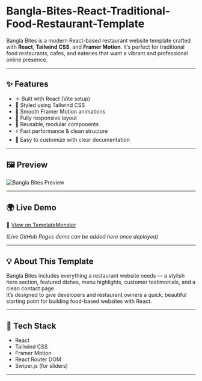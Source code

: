 # Bangla-Bites-React-Traditional-Food-Restaurant-Template
Bangla Bites is a modern React-based restaurant website template crafted with **React**, **Tailwind CSS**, and **Framer Motion**.   It’s perfect for traditional food restaurants, cafes, and eateries that want a vibrant and professional online presence.

---

## ✨ Features

- ⚛️ Built with React (Vite setup)
- 🎨 Styled using Tailwind CSS
- 💫 Smooth Framer Motion animations
- 📱 Fully responsive layout
- 🧩 Reusable, modular components
- ⚡ Fast performance & clean structure
- 📘 Easy to customize with clear documentation

---

## 🖼️ Preview

![Bangla Bites Preview](./public/preview.jpg)

---

## 🌍 Live Demo

🔗 [View on TemplateMonster](https://www.templatemonster.com/website-templates/bangla-bites-react-traditional-food-restaurant-template-486309.html)

*(Live GitHub Pages demo can be added here once deployed)*

---

## 💡 About This Template

Bangla Bites includes everything a restaurant website needs — a stylish hero section, featured dishes, menu highlights, customer testimonials, and a clean contact page.  
It’s designed to give developers and restaurant owners a quick, beautiful starting point for building food-based websites with React.

---

## 🧰 Tech Stack

- React  
- Tailwind CSS  
- Framer Motion  
- React Router DOM  
- Swiper.js (for sliders)

---
